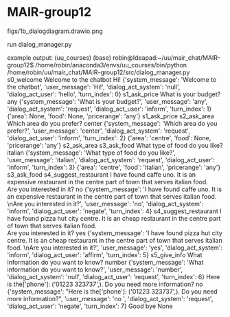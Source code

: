 # MAIR-group12

figs/1b_dialogdiagram.drawio.png

run dialog_manager.py

example output:
(uu_courses) (base) robin@Ideapad:~/uu/mair_chat/MAIR-group12$ /home/robin/anaconda3/envs/uu_courses/bin/python /home/robin/uu/mair_chat/MAIR-group12/src/dialog_manager.py
s0_welcome
Welcome to the chatbot
Hi!
{'system_message': 'Welcome to the chatbot', 'user_message': 'Hi!', 'dialog_act_system': 'null', 'dialog_act_user': 'hello', 'turn_index': 0}
s1_ask_price
What is your budget?
any
{'system_message': 'What is your budget?', 'user_message': 'any', 'dialog_act_system': 'request', 'dialog_act_user': 'inform', 'turn_index': 1}
{'area': None, 'food': None, 'pricerange': 'any'}
s1_ask_price
s2_ask_area
Which area do you prefer?
center
{'system_message': 'Which area do you prefer?', 'user_message': 'center', 'dialog_act_system': 'request', 'dialog_act_user': 'inform', 'turn_index': 2}
{'area': 'centre', 'food': None, 'pricerange': 'any'}
s2_ask_area
s3_ask_food
What type of food do you like?
italian
{'system_message': 'What type of food do you like?', 'user_message': 'italian', 'dialog_act_system': 'request', 'dialog_act_user': 'inform', 'turn_index': 3}
{'area': 'centre', 'food': 'italian', 'pricerange': 'any'}
s3_ask_food
s4_suggest_restaurant
I have found caffe uno. It is an expensive restaurant in the centre part of town that serves italian food.                    
Are you interested in it?
no
{'system_message': 'I have found caffe uno. It is an expensive restaurant in the centre part of town that serves italian food.                    \nAre you interested in it?', 'user_message': 'no', 'dialog_act_system': 'inform', 'dialog_act_user': 'negate', 'turn_index': 4}
s4_suggest_restaurant
I have found pizza hut city centre. It is an cheap restaurant in the centre part of town that serves italian food.                    
Are you interested in it?
yes
{'system_message': 'I have found pizza hut city centre. It is an cheap restaurant in the centre part of town that serves italian food.                    \nAre you interested in it?', 'user_message': 'yes', 'dialog_act_system': 'inform', 'dialog_act_user': 'affirm', 'turn_index': 5}
s5_give_info
What information do you want to know?
number
{'system_message': 'What information do you want to know?', 'user_message': 'number', 'dialog_act_system': 'null', 'dialog_act_user': 'request', 'turn_index': 6}
Here is the['phone']: ('01223 323737',). Do you need more information?
no   
{'system_message': "Here is the['phone']: ('01223 323737',). Do you need more information?", 'user_message': 'no ', 'dialog_act_system': 'request', 'dialog_act_user': 'negate', 'turn_index': 7}
Good bye
None
